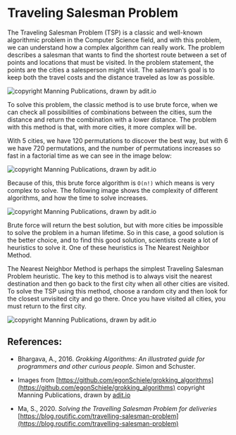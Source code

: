 # Traveling Salesman Problem
The Traveling Salesman Problem (TSP) is a classic and well-known algorithmic problem in the Computer Science field, and with this problem, we can understand how a complex algorithm can really work. The problem describes a salesman that wants to find the shortest route between a set of points and locations that must be visited. In the problem statement, the points are the cities a salesperson might visit. The salesman‘s goal is to keep both the travel costs and the distance traveled as low as possible.

![copyright Manning Publications, drawn by adit.io](https://www.notion.so/image/https%3A%2F%2Fs3-us-west-2.amazonaws.com%2Fsecure.notion-static.com%2F7285e03b-2006-43c6-8d08-9a4a24e54424%2FUntitled.png?table=block&id=8ea72243-613a-4030-ae06-1c1eaf227556&spaceId=36542183-4e95-47a3-af7d-12902ae71555&width=2000&userId=6dc7187a-d5e3-4169-b8ca-7629c2527dd3&cache=v2)

To solve this problem, the classic method is to use brute force, when we can check all possibilities of combinations between the cities, sum the distance and return the combination with a lower distance. The problem with this method is that, with more cities, it more complex will be. 

With 5 cities, we have 120 permutations to discover the best way, but with 6 we have 720 permutations, and the number of permutations increases so fast in a factorial time as we can see in the image below:

![copyright Manning Publications, drawn by adit.io](https://www.notion.so/image/https%3A%2F%2Fs3-us-west-2.amazonaws.com%2Fsecure.notion-static.com%2F9edbc23e-b780-4299-9eb9-6afd849f6eec%2FUntitled.png?table=block&id=8d923635-d688-4906-840a-1a0b0a9708b5&spaceId=36542183-4e95-47a3-af7d-12902ae71555&width=2000&userId=6dc7187a-d5e3-4169-b8ca-7629c2527dd3&cache=v2)

Because of this, this brute force algorithm is `O(n!)` which means is very complex to solve. The following image shows the complexity of different algorithms, and how the time to solve increases. 

![copyright Manning Publications, drawn by adit.io](https://www.notion.so/image/https%3A%2F%2Fs3-us-west-2.amazonaws.com%2Fsecure.notion-static.com%2F6831d3d7-354d-4d7a-a760-e59bc791a15d%2FUntitled.png?table=block&id=d69b829f-e409-4738-9b45-81b1e708e101&spaceId=36542183-4e95-47a3-af7d-12902ae71555&width=2000&userId=6dc7187a-d5e3-4169-b8ca-7629c2527dd3&cache=v2)


Brute force will return the best solution, but with more cities be impossible to solve the problem in a human lifetime. So in this case, a good solution is the better choice, and to find this good solution, scientists create a lot of heuristics to solve it. One of these heuristics is The Nearest Neighbor Method.

The Nearest Neighbor Method is perhaps the simplest Traveling Salesman Problem heuristic. The key to this method is to always visit the nearest destination and then go back to the first city when all other cities are visited. To solve the TSP using this method, choose a random city and then look for the closest unvisited city and go there. Once you have visited all cities, you must return to the first city.

![copyright Manning Publications, drawn by adit.io](https://www.notion.so/image/https%3A%2F%2Fs3-us-west-2.amazonaws.com%2Fsecure.notion-static.com%2F3e0840c5-ecee-4db4-9876-e7cb68ce6cb9%2FUntitled.png?table=block&id=4f5d3c2e-ba9c-4e8c-b708-ea62d097a009&spaceId=36542183-4e95-47a3-af7d-12902ae71555&width=2000&userId=6dc7187a-d5e3-4169-b8ca-7629c2527dd3&cache=v2)

## References:

- Bhargava, A., 2016. *Grokking Algorithms: An illustrated guide for programmers and other curious people*. Simon and Schuster.

- Images from [https://github.com/egonSchiele/grokking_algorithms](https://github.com/egonSchiele/grokking_algorithms) copyright Manning Publications, drawn by [adit.io](http://adit.io/)

- Ma, S., 2020. *Solving the Travelling Salesman Problem for deliveries* [https://blog.routific.com/travelling-salesman-problem](https://blog.routific.com/travelling-salesman-problem)